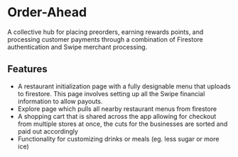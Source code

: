 # Order-Ahead
A collective hub for placing preorders, earning rewards points, and processing customer payments through a combination of Firestore authentication and Swipe merchant processing.

## Features
- A restaurant initialization page with a fully designable menu that uploads to firestore. This page involves setting up all the Swipe financial information to allow payouts.
- Explore page which pulls all nearby restaurant menus from firestore
- A shopping cart that is shared across the app allowing for checkout from multiple stores at once, the cuts for the businesses are sorted and paid out accordingly
- Functionality for customizing drinks or meals (eg. less sugar or more ice)
